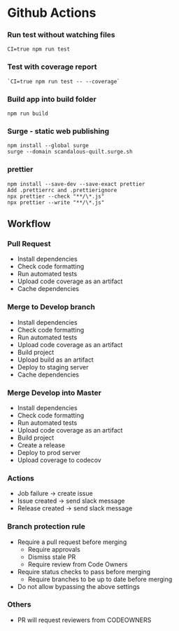 # Github Actions

### Run test without watching files
```
CI=true npm run test
```
### Test with coverage report
```
`CI=true npm run test -- --coverage`
```
### Build app into build folder

```
npm run build
```

### Surge - static web publishing

```
npm install --global surge
surge --domain scandalous-quilt.surge.sh
```

### prettier
```
npm install --save-dev --save-exact prettier
Add .prettierrc and .prettierignore
npx prettier --check "**/\*.js"
npx prettier --write "**/\*.js"
```

## Workflow

### Pull Request

- Install dependencies
- Check code formatting
- Run automated tests
- Upload code coverage as an artifact
- Cache dependencies

### Merge to Develop branch

- Install dependencies
- Check code formatting
- Run automated tests
- Upload code coverage as an artifact
- Build project
- Upload build as an artifact
- Deploy to staging server
- Cache dependencies

### Merge Develop into Master

- Install dependencies
- Check code formatting
- Run automated tests
- Upload code coverage as an artifact
- Build project
- Create a release
- Deploy to prod server
- Upload coverage to codecov

### Actions

- Job failure -> create issue
- Issue created -> send slack message
- Release created -> send slack message

### Branch protection rule
- Require a pull request before merging
  - Require approvals
  - Dismiss stale PR
  - Require review from Code Owners
- Require status checks to pass before merging
  - Require branches to be up to date before merging
- Do not allow bypassing the above settings

### Others
- PR will request reviewers from CODEOWNERS 

